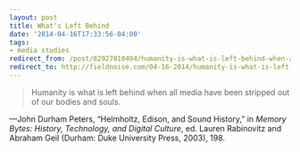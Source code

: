 ```yaml
---
layout: post 
title: What's Left Behind 
date: '2014-04-16T17:33:56-04:00' 
tags: 
- media studies 
redirect_from: /post/82927810494/humanity-is-what-is-left-behind-when-all-media/
redirect_to: http://fieldnoise.com/04-16-2014/humanity-is-what-is-left-behind-when-all-media
---
```


> Humanity is what is left behind when all media have been stripped out of our bodies and souls.

—John Durham Peters, “Helmholtz, Edison, and Sound History,” in *Memory Bytes: History, Technology, and Digital Culture*, ed. Lauren Rabinovitz and Abraham Geil (Durham: Duke University Press, 2003), 198.

